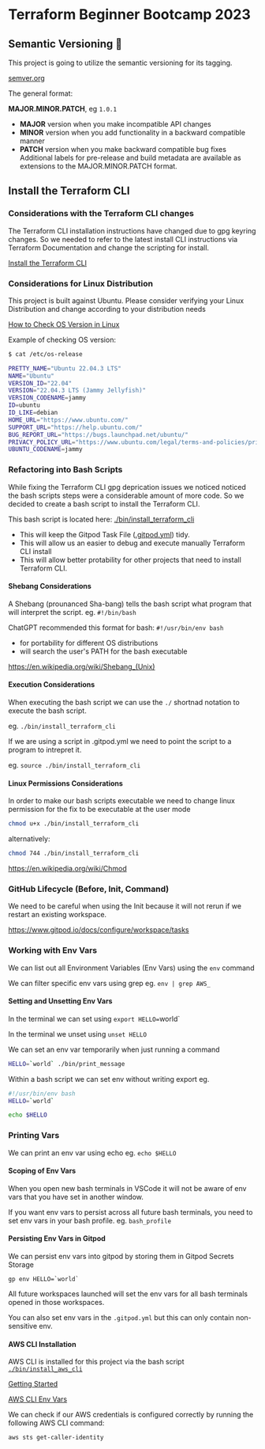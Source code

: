 # Terraform Beginner Bootcamp 2023

## Semantic Versioning :mage:

This project is going to utilize the semantic versioning for its tagging.

[semver.org](https://semver.org/)

The general format: 

**MAJOR.MINOR.PATCH**, eg `1.0.1`

- **MAJOR** version when you make incompatible API changes
- **MINOR** version when you add functionality in a backward compatible manner
- **PATCH** version when you make backward compatible bug fixes
Additional labels for pre-release and build metadata are available as extensions to the MAJOR.MINOR.PATCH format.

## Install the Terraform CLI

### Considerations with the Terraform CLI changes
The Terraform CLI installation instructions have changed due to gpg keyring changes. So we needed to refer to the latest install CLI instructions via Terraform Documentation and change the scripting for install.

[Install the Terraform CLI](https://developer.hashicorp.com/terraform/tutorials/aws-get-started/install-cli)


### Considerations for Linux Distribution

This project is built against Ubuntu. Please consider verifying your Linux Distribution and change according to your distribution needs

[How to Check OS Version in Linux](
https://www.cyberciti.biz/faq/how-to-check-os-version-in-linux-command-line/
)

Example of checking OS version:
```bash
$ cat /etc/os-release

PRETTY_NAME="Ubuntu 22.04.3 LTS"
NAME="Ubuntu"
VERSION_ID="22.04"
VERSION="22.04.3 LTS (Jammy Jellyfish)"
VERSION_CODENAME=jammy
ID=ubuntu
ID_LIKE=debian
HOME_URL="https://www.ubuntu.com/"
SUPPORT_URL="https://help.ubuntu.com/"
BUG_REPORT_URL="https://bugs.launchpad.net/ubuntu/"
PRIVACY_POLICY_URL="https://www.ubuntu.com/legal/terms-and-policies/privacy-policy"
UBUNTU_CODENAME=jammy
```


### Refactoring into Bash Scripts

While fixing the Terraform CLI gpg deprication issues we noticed noticed the bash scripts steps were a considerable amount of more code. So we decided to create a bash script to install the Terraform CLI.

This bash script is located here: [./bin/install_terraform_cli](./bin/install_terraform_cli)

- This will keep the Gitpod Task File ([.gitpod.yml](.gitpod.yml)) tidy.
- This will allow us an easier to debug and execute manually Terraform CLI install
- This will allow better protability for other projects that need to install Terraform CLI.


#### Shebang Considerations

A Shebang (prounanced Sha-bang) tells the bash script what program that will interpret the script. eg. `#!/bin/bash` 

ChatGPT recommended this format for bash: `#!/usr/bin/env bash`
- for portability for different OS distributions
- will search the user's PATH for the bash executable

https://en.wikipedia.org/wiki/Shebang_(Unix)

#### Execution Considerations

When executing the bash script we can use the `./` shortnad notation to execute the bash script.

eg. `./bin/install_terraform_cli`

If we are using a script in .gitpod.yml we need to point the script to a program to intrepret it.

eg. `source ./bin/install_terraform_cli`

#### Linux Permissions Considerations

In order to make our bash scripts executable we need to change linux permission for the fix to be executable at the user mode

```sh
chmod u+x ./bin/install_terraform_cli
```

alternatively:

```sh
chmod 744 ./bin/install_terraform_cli
```

https://en.wikipedia.org/wiki/Chmod

### GitHub Lifecycle (Before, Init, Command)

We need to be careful when using the Init because it will not rerun if we restart an existing workspace.

https://www.gitpod.io/docs/configure/workspace/tasks

### Working with Env Vars

We can list out all Environment Variables (Env Vars) using the `env` command

We can filter specific env vars using grep eg. `env | grep AWS_`

#### Setting and Unsetting Env Vars

In the terminal we can set using `export HELLO=`world`

In the terminal we unset using `unset HELLO`

We can set an env var temporarily when just running a command

```sh
HELLO=`world` ./bin/print_message
```

Within a bash script we can set env without writing export eg.

```sh
#!/usr/bin/env bash
HELLO=`world`

echo $HELLO
```

### Printing Vars

We can print an env var using echo eg. `echo $HELLO`

#### Scoping of Env Vars

When you open new bash terminals in VSCode it will not be aware of env vars that you have set in another window.

If you want env vars to persist across all future bash terminals, you need to set env vars in your bash profile. eg. `bash_profile`

#### Persisting Env Vars in Gitpod

We can persist env vars into gitpod by storing them in Gitpod Secrets Storage

```
gp env HELLO=`world`
```

All future workspaces launched will set the env vars for all bash terminals opened in those workspaces.

You can also set env vars in the `.gitpod.yml` but this can only contain non-sensitive env.

#### AWS CLI Installation

AWS CLI is installed for this project via the bash script [`./bin/install_aws_cli`](./bin/install_aws_clli)

[Getting Started](https://docs.aws.amazon.com/cli/latest/userguide/getting-started-install.html)

[AWS CLI Env Vars](https://docs.aws.amazon.com/cli/latest/userguide/cli-configure-envvars.html)

We can check if our AWS credentials is configured correctly by running the following AWS CLI command:
```sh
aws sts get-caller-identity
```